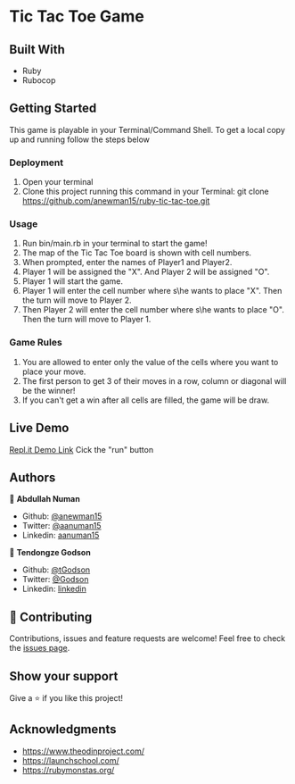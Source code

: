 # Tic Tac Toe Game

## Built With
- Ruby
- Rubocop

## Getting Started
This game is playable in your Terminal/Command Shell. To get a local copy up and running follow the steps below

### Deployment
1. Open your terminal
2. Clone this project running this command in your Terminal: git clone https://github.com/anewman15/ruby-tic-tac-toe.git

### Usage
1. Run bin/main.rb in your terminal to start the game!
2. The map of the Tic Tac Toe board is shown with cell numbers.
3. When prompted, enter the names of Player1 and Player2.
4. Player 1 will be assigned the "X". And Player 2 will be assigned "O".
5. Player 1 will start the game.
6. Player 1 will enter the cell number where s\he wants to place "X". Then the turn will move to Player 2.
7. Then Player 2 will enter the cell number where s\he wants to place "O". Then the turn will move to Player 1.

### Game Rules
1. You are allowed to enter only the value of the cells where you want to place your move.
2. The first person to get 3 of their moves in a row, column or diagonal will be the winner!
3. If you can't get a win after all cells are filled, the game will be draw.

## Live Demo
[Repl.it Demo Link](https://repl.it/@anewman15/Ruby-Tic-Tac-Toe-Game#main.rb)
Cick the "run" button

## Authors
👤 **Abdullah Numan**
- Github: [@anewman15](https://github.com/anewman15)
- Twitter: [@aanuman15](https://twitter.com/aanuman15)
- Linkedin: [aanuman15](https://www.linkedin.com/in/aanuman15/)


👤 **Tendongze Godson**
- Github: [@tGodson](https://github.com/tGodson)
- Twitter: [@Godson](https://twitter.com/tendongze-godson)
- Linkedin: [linkedin](https://linkedin.com/in/tendongze95)

## 🤝 Contributing
Contributions, issues and feature requests are welcome!
Feel free to check the [issues page](https://github.com/anewman15/ruby-tic-tac-toe/issues).

## Show your support
Give a ⭐️ if you like this project!

## Acknowledgments
- https://www.theodinproject.com/
- https://launchschool.com/
- https://rubymonstas.org/